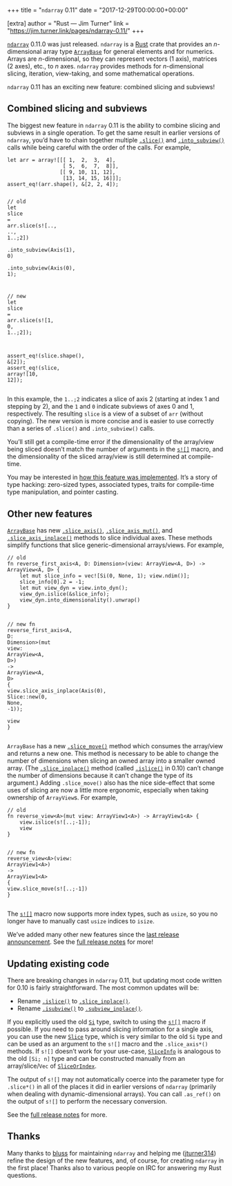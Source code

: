 +++
title = "`ndarray` 0.11"
date = "2017-12-29T00:00:00+00:00"

[extra]
author = "Rust — Jim Turner"
link = "https://jim.turner.link/pages/ndarray-0.11/"
+++
<p><a href="https://crates.io/crates/ndarray"><code>ndarray</code></a> 0.11.0 was just released. <code>ndarray</code> is a <a href="https://www.rust-lang.org/">Rust</a> crate that
provides an <em>n</em>-dimensional array type <a href="https://docs.rs/ndarray/0.11.0/ndarray/struct.ArrayBase.html"><code>ArrayBase</code></a> for general elements and
for numerics. Arrays are <em>n</em>-dimensional, so they can represent vectors (1
axis), matrices (2 axes), etc., to <em>n</em> axes. <code>ndarray</code> provides methods for
<em>n</em>-dimensional slicing, iteration, view-taking, and some mathematical
operations.</p>

<p><code>ndarray</code> 0.11 has an exciting new feature: combined slicing and subviews!</p>

<h2 id="combined-slicing-and-subviews">Combined slicing and subviews</h2>

<p>The biggest new feature in <code>ndarray</code> 0.11 is the ability to combine slicing and
subviews in a single operation. To get the same result in earlier versions of
<code>ndarray</code>, you’d have to chain together multiple <a href="https://docs.rs/ndarray/0.10.13/ndarray/struct.ArrayBase.html#method.slice"><code>.slice()</code></a> and
<a href="https://docs.rs/ndarray/0.10.13/ndarray/struct.ArrayBase.html#method.into_subview"><code>.into_subview()</code></a> calls while being careful with the order
of the calls. For example,</p>
<div class="highlight"><pre><code class="language-rust" data-lang="rust"><span></span><span class="kd">let</span><span class="w"> </span><span class="n">arr</span><span class="w"> </span><span class="o">=</span><span class="w"> </span><span class="n">array</span><span class="o">!</span><span class="p">[[[</span><span class="w"> </span><span class="mi">1</span><span class="p">,</span><span class="w">  </span><span class="mi">2</span><span class="p">,</span><span class="w">  </span><span class="mi">3</span><span class="p">,</span><span class="w">  </span><span class="mi">4</span><span class="p">],</span><span class="w"></span>
<span class="w">                  </span><span class="p">[</span><span class="w"> </span><span class="mi">5</span><span class="p">,</span><span class="w">  </span><span class="mi">6</span><span class="p">,</span><span class="w">  </span><span class="mi">7</span><span class="p">,</span><span class="w">  </span><span class="mi">8</span><span class="p">]],</span><span class="w"></span>
<span class="w">                 </span><span class="p">[[</span><span class="w"> </span><span class="mi">9</span><span class="p">,</span><span class="w"> </span><span class="mi">10</span><span class="p">,</span><span class="w"> </span><span class="mi">11</span><span class="p">,</span><span class="w"> </span><span class="mi">12</span><span class="p">],</span><span class="w"></span>
<span class="w">                  </span><span class="p">[</span><span class="mi">13</span><span class="p">,</span><span class="w"> </span><span class="mi">14</span><span class="p">,</span><span class="w"> </span><span class="mi">15</span><span class="p">,</span><span class="w"> </span><span class="mi">16</span><span class="p">]]];</span><span class="w"></span>
<span class="n">assert_eq</span><span class="o">!</span><span class="p">(</span><span class="n">arr</span><span class="p">.</span><span class="n">shape</span><span class="p">(),</span><span class="w"> </span><span class="o">&amp;</span><span class="p">[</span><span class="mi">2</span><span class="p">,</span><span class="w"> </span><span class="mi">2</span><span class="p">,</span><span class="w"> </span><span class="mi">4</span><span class="p">]);</span><span class="w"></span>

<span class="c1">// old</span>
<span class="kd">let</span><span class="w"> </span><span class="n">slice</span><span class="w"> </span><span class="o">=</span><span class="w"> </span><span class="n">arr</span><span class="p">.</span><span class="n">slice</span><span class="p">(</span><span class="n">s</span><span class="o">!</span><span class="p">[</span><span class="o">..</span><span class="p">,</span><span class="w"> </span><span class="o">..</span><span class="p">,</span><span class="w"> </span><span class="mi">1</span><span class="o">..</span><span class="p">;</span><span class="mi">2</span><span class="p">])</span><span class="w"></span>
<span class="w">    </span><span class="p">.</span><span class="n">into_subview</span><span class="p">(</span><span class="n">Axis</span><span class="p">(</span><span class="mi">1</span><span class="p">),</span><span class="w"> </span><span class="mi">0</span><span class="p">)</span><span class="w"></span>
<span class="w">    </span><span class="p">.</span><span class="n">into_subview</span><span class="p">(</span><span class="n">Axis</span><span class="p">(</span><span class="mi">0</span><span class="p">),</span><span class="w"> </span><span class="mi">1</span><span class="p">);</span><span class="w"></span>

<span class="c1">// new</span>
<span class="kd">let</span><span class="w"> </span><span class="n">slice</span><span class="w"> </span><span class="o">=</span><span class="w"> </span><span class="n">arr</span><span class="p">.</span><span class="n">slice</span><span class="p">(</span><span class="n">s</span><span class="o">!</span><span class="p">[</span><span class="mi">1</span><span class="p">,</span><span class="w"> </span><span class="mi">0</span><span class="p">,</span><span class="w"> </span><span class="mi">1</span><span class="o">..</span><span class="p">;</span><span class="mi">2</span><span class="p">]);</span><span class="w"></span>

<span class="n">assert_eq</span><span class="o">!</span><span class="p">(</span><span class="n">slice</span><span class="p">.</span><span class="n">shape</span><span class="p">(),</span><span class="w"> </span><span class="o">&amp;</span><span class="p">[</span><span class="mi">2</span><span class="p">]);</span><span class="w"></span>
<span class="n">assert_eq</span><span class="o">!</span><span class="p">(</span><span class="n">slice</span><span class="p">,</span><span class="w"> </span><span class="n">array</span><span class="o">!</span><span class="p">[</span><span class="mi">10</span><span class="p">,</span><span class="w"> </span><span class="mi">12</span><span class="p">]);</span><span class="w"></span>
</code></pre></div>

<p>In this example, the <code>1..;2</code> indicates a slice of axis 2 (starting at index 1
and stepping by 2), and the <code>1</code> and <code>0</code> indicate subviews of axes 0 and 1,
respectively. The resulting <code>slice</code> is a view of a subset of <code>arr</code> (without
copying). The new version is more concise and is easier to use correctly than a
series of <code>.slice()</code> and <code>.into_subview()</code> calls.</p>

<p>You’ll still get a compile-time error if the dimensionality of the array/view
being sliced doesn’t match the number of arguments in the <a href="https://docs.rs/ndarray/0.11.0/ndarray/macro.s.html"><code>s![]</code></a>
macro, and the dimensionality of the sliced array/view is still determined at
compile-time.</p>

<p>You may be interested in <a href="https://jim.turner.link/pages/impl-slicing-subviews-ndarray/">how this feature was implemented</a>. It&rsquo;s a story of type hacking:
zero-sized types, associated types, traits for compile-time type manipulation,
and pointer casting.</p>

<h2 id="other-new-features">Other new features</h2>

<p><a href="https://docs.rs/ndarray/0.11.0/ndarray/struct.ArrayBase.html"><code>ArrayBase</code></a> has new <a href="https://docs.rs/ndarray/0.11.0/ndarray/struct.ArrayBase.html#method.slice_axis"><code>.slice_axis()</code></a>, <a href="https://docs.rs/ndarray/0.11.0/ndarray/struct.ArrayBase.html#method.slice_axis_mut"><code>.slice_axis_mut()</code></a>, and
<a href="https://docs.rs/ndarray/0.11.0/ndarray/struct.ArrayBase.html#method.slice_axis_inplace"><code>.slice_axis_inplace()</code></a> methods to slice individual axes. These methods
simplify functions that slice generic-dimensional arrays/views. For example,</p>
<div class="highlight"><pre><code class="language-rust" data-lang="rust"><span></span><span class="c1">// old</span>
<span class="k">fn</span> <span class="nf">reverse_first_axis</span><span class="o">&lt;</span><span class="n">A</span><span class="p">,</span><span class="w"> </span><span class="n">D</span>: <span class="nc">Dimension</span><span class="o">&gt;</span><span class="p">(</span><span class="n">view</span>: <span class="nc">ArrayView</span><span class="o">&lt;</span><span class="n">A</span><span class="p">,</span><span class="w"> </span><span class="n">D</span><span class="o">&gt;</span><span class="p">)</span><span class="w"> </span>-&gt; <span class="nc">ArrayView</span><span class="o">&lt;</span><span class="n">A</span><span class="p">,</span><span class="w"> </span><span class="n">D</span><span class="o">&gt;</span><span class="w"> </span><span class="p">{</span><span class="w"></span>
<span class="w">    </span><span class="kd">let</span><span class="w"> </span><span class="k">mut</span><span class="w"> </span><span class="n">slice_info</span><span class="w"> </span><span class="o">=</span><span class="w"> </span><span class="n">vec</span><span class="o">!</span><span class="p">[</span><span class="n">Si</span><span class="p">(</span><span class="mi">0</span><span class="p">,</span><span class="w"> </span><span class="nb">None</span><span class="p">,</span><span class="w"> </span><span class="mi">1</span><span class="p">);</span><span class="w"> </span><span class="n">view</span><span class="p">.</span><span class="n">ndim</span><span class="p">()];</span><span class="w"></span>
<span class="w">    </span><span class="n">slice_info</span><span class="p">[</span><span class="mi">0</span><span class="p">].</span><span class="mi">2</span><span class="w"> </span><span class="o">=</span><span class="w"> </span><span class="o">-</span><span class="mi">1</span><span class="p">;</span><span class="w"></span>
<span class="w">    </span><span class="kd">let</span><span class="w"> </span><span class="k">mut</span><span class="w"> </span><span class="n">view_dyn</span><span class="w"> </span><span class="o">=</span><span class="w"> </span><span class="n">view</span><span class="p">.</span><span class="n">into_dyn</span><span class="p">();</span><span class="w"></span>
<span class="w">    </span><span class="n">view_dyn</span><span class="p">.</span><span class="n">islice</span><span class="p">(</span><span class="o">&amp;</span><span class="n">slice_info</span><span class="p">);</span><span class="w"></span>
<span class="w">    </span><span class="n">view_dyn</span><span class="p">.</span><span class="n">into_dimensionality</span><span class="p">().</span><span class="n">unwrap</span><span class="p">()</span><span class="w"></span>
<span class="p">}</span><span class="w"></span>

<span class="c1">// new</span>
<span class="k">fn</span> <span class="nf">reverse_first_axis</span><span class="o">&lt;</span><span class="n">A</span><span class="p">,</span><span class="w"> </span><span class="n">D</span>: <span class="nc">Dimension</span><span class="o">&gt;</span><span class="p">(</span><span class="k">mut</span><span class="w"> </span><span class="n">view</span>: <span class="nc">ArrayView</span><span class="o">&lt;</span><span class="n">A</span><span class="p">,</span><span class="w"> </span><span class="n">D</span><span class="o">&gt;</span><span class="p">)</span><span class="w"> </span>-&gt; <span class="nc">ArrayView</span><span class="o">&lt;</span><span class="n">A</span><span class="p">,</span><span class="w"> </span><span class="n">D</span><span class="o">&gt;</span><span class="w"> </span><span class="p">{</span><span class="w"></span>
<span class="w">    </span><span class="n">view</span><span class="p">.</span><span class="n">slice_axis_inplace</span><span class="p">(</span><span class="n">Axis</span><span class="p">(</span><span class="mi">0</span><span class="p">),</span><span class="w"> </span><span class="n">Slice</span>::<span class="n">new</span><span class="p">(</span><span class="mi">0</span><span class="p">,</span><span class="w"> </span><span class="nb">None</span><span class="p">,</span><span class="w"> </span><span class="o">-</span><span class="mi">1</span><span class="p">));</span><span class="w"></span>
<span class="w">    </span><span class="n">view</span><span class="w"></span>
<span class="p">}</span><span class="w"></span>
</code></pre></div>

<p><code>ArrayBase</code> has a new <a href="https://docs.rs/ndarray/0.11.0/ndarray/struct.ArrayBase.html#method.slice_move"><code>.slice_move()</code></a> method which consumes the array/view
and returns a new one. This method is necessary to be able to change the number
of dimensions when slicing an owned array into a smaller owned array. (The
<a href="https://docs.rs/ndarray/0.11.0/ndarray/struct.ArrayBase.html#method.slice_inplace"><code>.slice_inplace()</code></a> method (called <a href="https://docs.rs/ndarray/0.10.13/ndarray/struct.ArrayBase.html#method.islice"><code>.islice()</code></a> in 0.10) can’t change the
number of dimensions because it can’t change the type of its argument.) Adding
<code>.slice_move()</code> also has the nice side-effect that some uses of slicing are now
a little more ergonomic, especially when taking ownership of <code>ArrayView</code>s. For
example,</p>
<div class="highlight"><pre><code class="language-rust" data-lang="rust"><span></span><span class="c1">// old</span>
<span class="k">fn</span> <span class="nf">reverse_view</span><span class="o">&lt;</span><span class="n">A</span><span class="o">&gt;</span><span class="p">(</span><span class="k">mut</span><span class="w"> </span><span class="n">view</span>: <span class="nc">ArrayView1</span><span class="o">&lt;</span><span class="n">A</span><span class="o">&gt;</span><span class="p">)</span><span class="w"> </span>-&gt; <span class="nc">ArrayView1</span><span class="o">&lt;</span><span class="n">A</span><span class="o">&gt;</span><span class="w"> </span><span class="p">{</span><span class="w"></span>
<span class="w">    </span><span class="n">view</span><span class="p">.</span><span class="n">islice</span><span class="p">(</span><span class="n">s</span><span class="o">!</span><span class="p">[</span><span class="o">..</span><span class="p">;</span><span class="o">-</span><span class="mi">1</span><span class="p">]);</span><span class="w"></span>
<span class="w">    </span><span class="n">view</span><span class="w"></span>
<span class="p">}</span><span class="w"></span>

<span class="c1">// new</span>
<span class="k">fn</span> <span class="nf">reverse_view</span><span class="o">&lt;</span><span class="n">A</span><span class="o">&gt;</span><span class="p">(</span><span class="n">view</span>: <span class="nc">ArrayView1</span><span class="o">&lt;</span><span class="n">A</span><span class="o">&gt;</span><span class="p">)</span><span class="w"> </span>-&gt; <span class="nc">ArrayView1</span><span class="o">&lt;</span><span class="n">A</span><span class="o">&gt;</span><span class="w"> </span><span class="p">{</span><span class="w"></span>
<span class="w">    </span><span class="n">view</span><span class="p">.</span><span class="n">slice_move</span><span class="p">(</span><span class="n">s</span><span class="o">!</span><span class="p">[</span><span class="o">..</span><span class="p">;</span><span class="o">-</span><span class="mi">1</span><span class="p">])</span><span class="w"></span>
<span class="p">}</span><span class="w"></span>
</code></pre></div>

<p>The <a href="https://docs.rs/ndarray/0.11.0/ndarray/macro.s.html"><code>s![]</code></a> macro now supports more index types, such as <code>usize</code>, so
you no longer have to manually cast <code>usize</code> indices to <code>isize</code>.</p>

<p>We’ve added many other new features since the <a href="https://bluss.github.io//rust/2017/04/09/ndarray-0.9/">last release
announcement</a>. See the
<a href="https://github.com/bluss/rust-ndarray/blob/master/README.rst#recent-changes-ndarray">full release notes</a> for more!</p>

<h2 id="updating-existing-code">Updating existing code</h2>

<p>There are breaking changes in <code>ndarray</code> 0.11, but updating most code written
for 0.10 is fairly straightforward. The most common updates will be:</p>

<ul>
<li>Rename <a href="https://docs.rs/ndarray/0.10.13/ndarray/struct.ArrayBase.html#method.islice"><code>.islice()</code></a> to <a href="https://docs.rs/ndarray/0.11.0/ndarray/struct.ArrayBase.html#method.slice_inplace"><code>.slice_inplace()</code></a>.</li>
<li>Rename <a href="https://docs.rs/ndarray/0.10.13/ndarray/struct.ArrayBase.html#method.isubview"><code>.isubview()</code></a> to <a href="https://docs.rs/ndarray/0.11.0/ndarray/struct.ArrayBase.html#method.subview_inplace"><code>.subview_inplace()</code></a>.</li>
</ul>

<p>If you explicitly used the old <a href="https://docs.rs/ndarray/0.10.13/ndarray/struct.Si.html"><code>Si</code></a> type, switch to using the
<a href="https://docs.rs/ndarray/0.11.0/ndarray/macro.s.html"><code>s![]</code></a> macro if possible. If you need to pass around slicing
information for a single axis, you can use the new <a href="https://docs.rs/ndarray/0.11.0/ndarray/struct.SliceInfo.html"><code>Slice</code></a> type, which is
very similar to the old <code>Si</code> type and can be used as an argument to the <code>s![]</code>
macro and the <code>.slice_axis*()</code> methods. If <code>s![]</code> doesn’t work for your
use-case, <a href="https://docs.rs/ndarray/0.11.0/ndarray/struct.SliceInfo.html"><code>SliceInfo</code></a> is analogous to the old <code>[Si; n]</code> type and can be
constructed manually from an array/slice/<code>Vec</code> of <a href="https://docs.rs/ndarray/0.11.0/ndarray/enum.SliceOrIndex.html"><code>SliceOrIndex</code></a>.</p>

<p>The output of <code>s![]</code> may not automatically coerce into the parameter type for
<code>.slice*()</code> in all of the places it did in earlier versions of <code>ndarray</code>
(primarily when dealing with dynamic-dimensional arrays). You can call
<code>.as_ref()</code> on the output of <code>s![]</code> to perform the necessary conversion.</p>

<p>See the <a href="https://github.com/bluss/rust-ndarray/blob/master/README.rst#recent-changes-ndarray">full release notes</a> for more.</p>

<h2 id="thanks">Thanks</h2>

<p>Many thanks to <a href="https://github.com/bluss">bluss</a> for maintaining <code>ndarray</code> and helping me (<a href="https://github.com/jturner314">jturner314</a>)
refine the design of the new features, and, of course, for creating <code>ndarray</code>
in the first place! Thanks also to various people on IRC for answering my Rust
questions.</p>
